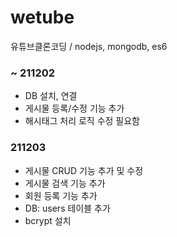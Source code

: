 # wetube
유튜브클론코딩 / nodejs, mongodb, es6

### ~ 211202
- DB 설치, 연결
- 게시물 등록/수정 기능 추가
- 해시태그 처리 로직 수정 필요함

### 211203
- 게시물 CRUD 기능 추가 및 수정
- 게시물 검색 기능 추가
- 회원 등록 기능 추가
- DB: users 테이블 추가
- bcrypt 설치
